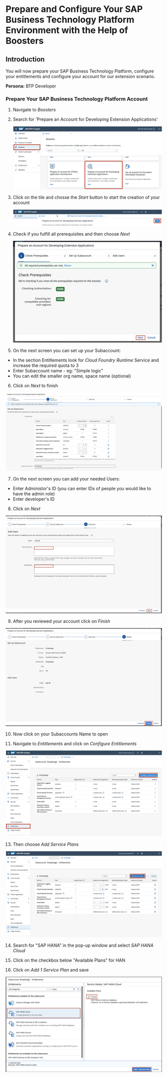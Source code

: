 # Prepare and Configure Your SAP Business Technology Platform Environment with the Help of Boosters

## Introduction

You will now prepare your SAP Business Technology Platform, configure your entitlements and configure your account for our extension scenario.

**Persona:** BTP Developer

### Prepare Your SAP Business Technology Platform Account

1. Navigate to *Boosters* 
2. Search for 'Prepare an Account for Developing Extension Applications'


   ![Search Booster](./images/booster1.png)

3. Click on the tile and chosse the *Start* button to start the creation of your account

   ![Start Booster](./images/booster2.png)


4. Check if you fulfill all prerequisites and then choose *Next*

   ![Check Booster](./images/booster3.png)
   
   
5. On the next screen you can set up your Subaccount: 

 - In the section Entitlements look for *Cloud Foundry Runtime* Service and increase the required quota to 3 
 - Enter Subaccount name - eg: "Simple logic"
 - You can edit the smaller org name, space name (optional)
6. Click on *Next* to finish

  ![Enter name](./images/booster4.png)

7. On the next screen you can add your needed Users:
 - Enter Administor's ID (you can enter IDs of people you would like to have the admin role)
 - Enter developer's ID
8. Click on *Next*

 ![Add Users](./images/booster5.png)


9. After you reviewed your account click on *Finish* 

![Review Account](./images/booster6.png)

10. Now click on your Subaccounts Name to open 

12. Navigate to *Entitlements* and click on *Configure Entitlements* 

 ![Configure Entitlements](./images/booster7.png)

13. Then choose *Add Service Plans*

![Add Service Plans](./images/booster8.png)

14. Search for "SAP HANA" in the pop-up window and select *SAP HANA Cloud*

15. Click on the checkbox below "Available Plans" for HAN

16. Click on *Add 1 Service Plan* and save

![Add Service Plan](./images/booster9.png)

